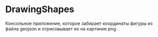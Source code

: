 # DrawingShapes
Консольное приложение, которое забирает координаты фигуры из файла geojson и отрисовывает их на картинке png.
